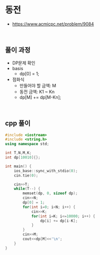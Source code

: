 # 동전
* https://www.acmicpc.net/problem/9084

<br>

## 풀이 과정
* DP문제 확인
* basis
  * dp[0] = 1;
* 점화식
  * 만들어야 할 금액: M
  * 동전 금액: K1 ~ Kn
  * dp[M] +=  dp[M-Kn];

<br>

## cpp 풀이
```cpp
#include <iostream>
#include <string.h>
using namespace std;

int T,N,M,K;
int dp[10010]{};

int main() {
    ios_base::sync_with_stdio(0);
    cin.tie(0);

    cin>>T;
    while(T--) {
        memset(dp, 0, sizeof dp);
        cin>>N;
        dp[0] = 1;
        for(int i=0; i<N; i++) {
            cin>>K;
            for(int i=K; i<=10000; i++) {
                dp[i] += dp[i-K]; 
            }
        }
        cin>>M;
        cout<<dp[M]<<'\n';
    }
}
```